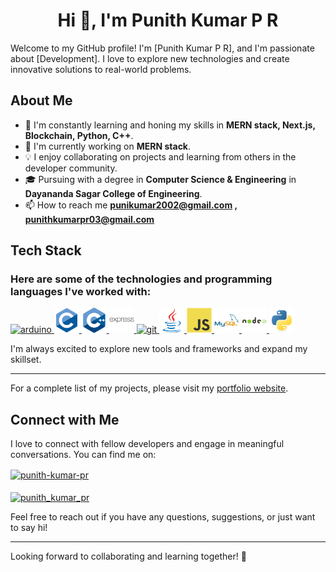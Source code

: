 <h1 align="center">Hi 👋, I'm Punith Kumar P R</h1>

Welcome to my GitHub profile! I'm [Punith Kumar P R], and I'm passionate about [Development]. I love to explore new technologies and create innovative solutions to real-world problems.
## About Me

- 🌱 I'm constantly learning and honing my skills in **MERN stack, Next.js, Blockchain, Python, C++**.
- 🔭 I'm currently working on **MERN stack**.
- 💡 I enjoy collaborating on projects and learning from others in the developer community.
- 🎓 Pursuing with a degree in **Computer Science & Engineering** in **Dayananda Sagar College of Engineering**.
- 📫 How to reach me **punikumar2002@gmail.com , punithkumarpr03@gmail.com**

## Tech Stack



<h3 align="left">Here are some of the technologies and programming languages I've worked with:</h3>
<p align="left"> <a href="https://www.arduino.cc/" target="_blank" rel="noreferrer"> <img src="https://cdn.worldvectorlogo.com/logos/arduino-1.svg" alt="arduino" width="40" height="40"/> </a> <a href="https://www.cprogramming.com/" target="_blank" rel="noreferrer"> <img src="https://raw.githubusercontent.com/devicons/devicon/master/icons/c/c-original.svg" alt="c" width="40" height="40"/> </a> <a href="https://www.w3schools.com/cpp/" target="_blank" rel="noreferrer"> <img src="https://raw.githubusercontent.com/devicons/devicon/master/icons/cplusplus/cplusplus-original.svg" alt="cplusplus" width="40" height="40"/> </a> <a href="https://expressjs.com" target="_blank" rel="noreferrer"> <img src="https://raw.githubusercontent.com/devicons/devicon/master/icons/express/express-original-wordmark.svg" alt="express" width="40" height="40"/> </a> <a href="https://git-scm.com/" target="_blank" rel="noreferrer"> <img src="https://www.vectorlogo.zone/logos/git-scm/git-scm-icon.svg" alt="git" width="40" height="40"/> </a> <a href="https://www.java.com" target="_blank" rel="noreferrer"> <img src="https://raw.githubusercontent.com/devicons/devicon/master/icons/java/java-original.svg" alt="java" width="40" height="40"/> </a> <a href="https://developer.mozilla.org/en-US/docs/Web/JavaScript" target="_blank" rel="noreferrer"> <img src="https://raw.githubusercontent.com/devicons/devicon/master/icons/javascript/javascript-original.svg" alt="javascript" width="40" height="40"/> </a> <a href="https://www.mysql.com/" target="_blank" rel="noreferrer"> <img src="https://raw.githubusercontent.com/devicons/devicon/master/icons/mysql/mysql-original-wordmark.svg" alt="mysql" width="40" height="40"/> </a> <a href="https://nodejs.org" target="_blank" rel="noreferrer"> <img src="https://raw.githubusercontent.com/devicons/devicon/master/icons/nodejs/nodejs-original-wordmark.svg" alt="nodejs" width="40" height="40"/> </a> <a href="https://www.python.org" target="_blank" rel="noreferrer"> <img src="https://raw.githubusercontent.com/devicons/devicon/master/icons/python/python-original.svg" alt="python" width="40" height="40"/> </a> </p>

I'm always excited to explore new tools and frameworks and expand my skillset.

<hr/>

For a complete list of my projects, please visit my [portfolio website](not-yet-created.com).

## Connect with Me

I love to connect with fellow developers and engage in meaningful conversations. You can find me on:

<p align="left">
  
<a href="https://linkedin.com/in/punith-kumar-pr" target="blank"><img align="center" src="https://raw.githubusercontent.com/rahuldkjain/github-profile-readme-generator/master/src/images/icons/Social/linked-in-alt.svg" alt="punith-kumar-pr" height="30" width="40" /></a>
  <br/><br/>
<a href="https://instagram.com/punith_kumar_pr" target="blank"><img align="center" src="https://raw.githubusercontent.com/rahuldkjain/github-profile-readme-generator/master/src/images/icons/Social/instagram.svg" alt="punith_kumar_pr" height="30" width="40" /></a>
</p>
 
Feel free to reach out if you have any questions, suggestions, or just want to say hi!

-------

Looking forward to collaborating and learning together! 🚀

